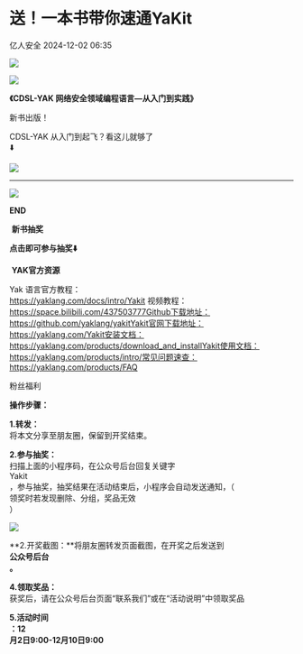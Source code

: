 #  送！一本书带你速通YaKit   
 亿人安全   2024-12-02 06:35  
  
![](https://mmbiz.qpic.cn/mmbiz_gif/f7AtEgJhMZfCSs0zKcMmDXyJt76PDpGiataSbajd3BpbZnPXBCqFaA3icu2mY1LGqAmJHIiaCq5N9qCBv47ktQEYA/640?wx_fmt=gif&from=appmsg "")  
  
![](https://mmbiz.qpic.cn/mmbiz_png/f7AtEgJhMZcwRHcRrcjVAgBhh8ibWe5hnEapPkw898wgQDkIHb5b2Qnf7Udt3TGw4maOP3rqoibqI23ibjPgY34vQ/640?wx_fmt=png&from=appmsg "")  
  
**《CDSL-YAK 网络安全领域编程语言—从入门到实践》**  
  
新书出版！  
  
CDSL-YAK 从入门到起飞？看这儿就够了  
⬇️  
  
  
![](https://mmbiz.qpic.cn/mmbiz_png/f7AtEgJhMZcwRHcRrcjVAgBhh8ibWe5hnSDScBcbw0vRktQYRiaChcQria5xy7BEjUTP2icRpvOibKNArUQ3dsApia3w/640?wx_fmt=png&from=appmsg "")  
  
****  
![](https://mmbiz.qpic.cn/mmbiz_png/f7AtEgJhMZcwRHcRrcjVAgBhh8ibWe5hnpXNb2VYteW3FPpjibNtrRIoicPgfcT4mT8gtBcR5G1iaUKibs3F0O4jiaicA/640?wx_fmt=png&from=appmsg "")  
  
**END**  
  
  
 **新书抽奖**  
  
**点击即可参与抽奖⬇️**  
  
[]()  
  
  
  
 **YAK官方资源**  
  
  
Yak 语言官方教程：  
https://yaklang.com/docs/intro/Yakit 视频教程：  
https://space.bilibili.com/437503777Github下载地址：  
https://github.com/yaklang/yakitYakit官网下载地址：  
https://yaklang.com/Yakit安装文档：  
https://yaklang.com/products/download_and_installYakit使用文档：  
https://yaklang.com/products/intro/常见问题速查：  
https://yaklang.com/products/FAQ  
  
粉丝福利  
  
**操作步骤：**  
  
**1.转发：**  
将本文分享至朋友圈，保留到开奖结束。  
  
**2.参与抽奖：**  
扫描上面的小程序码，在公众号后台回复关键字  
Yakit  
，参与抽奖，抽奖结果在活动结束后，小程序会自动发送通知，（  
领奖时若发现删除、分组，奖品无效  
）  
  
![](https://mmbiz.qpic.cn/mmbiz_png/iar31WKQlTTqtYpHhhBgJyIRZ4lc8lINbmF3t2parvcyenKGOUqbYlPrXfJsRWm2JvLDMu0K35FAdy1gC72fNog/640?wx_fmt=png&from=appmsg "")  
  
  
**2.开奖截图：**将朋友圈转发页面截图，在开奖之后发送到  
**公众号后台**  
**。**  
  
**4.领取奖品：**  
获奖后，请在公众号后台页面“联系我们”或在“活动说明”中领取奖品  
  
**5.活动时间**  
**：12**  
**月2日9:00-12月10日9:00**  
   
  
  
